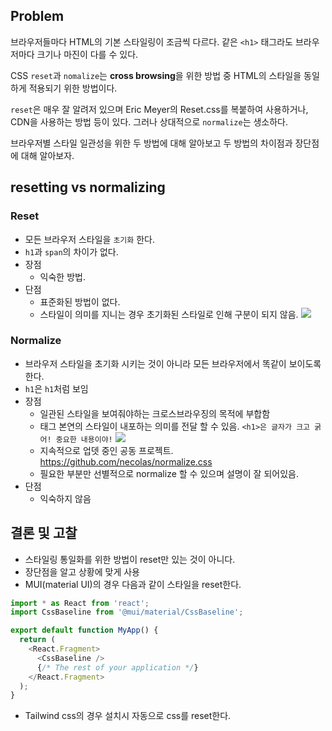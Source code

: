## Problem
브라우저들마다 HTML의 기본 스타일링이 조금씩 다르다. 
같은 `<h1>` 태그라도 브라우저마다 크기나 마진이 다를 수 있다. 

CSS `reset`과 `nomalize`는 **cross browsing**을 위한 방법 중 HTML의 스타일을 동일하게 적용되기 위한 방법이다.

`reset`은 매우 잘 알려저 있으며 Eric Meyer의 Reset.css를 복붙하여 사용하거나, CDN을 사용하는 방법 등이 있다. 
그러나 상대적으로 `normalize`는 생소하다.

브라우저별 스타일 일관성을 위한 두 방법에 대해 알아보고 두 방법의 차이점과 장단점에 대해 알아보자.

## resetting vs normalizing

### Reset
- 모든 브라우저 스타일을 `초기화` 한다.
- `h1`과 `span`의 차이가 없다.
- 장점
  - 익숙한 방법. 
- 단점
  - 표준화된 방법이 없다.
  - 스타일이 의미를 지니는 경우 초기화된 스타일로 인해 구분이 되지 않음.
  ![](https://velog.velcdn.com/images/junsgk/post/896794f9-8bc6-4981-bdc4-99eff5d13790/image.png)

### Normalize
- 브라우저 스타일을 초기화 시키는 것이 아니라 모든 브라우저에서 똑같이 보이도록 한다. 
- `h1`은 `h1`처럼 보임
- 장점
  - 일관된 스타일을 보여줘야하는 크로스브라우징의 목적에 부합함
  - 태그 본연의 스타일이 내포하는 의미를 전달 할 수 있음. `<h1>은 글자가 크고 굵어! 중요한 내용이야!`
![](https://velog.velcdn.com/images/junsgk/post/5cda6f3a-c159-432d-b8a2-8d6ac659d8aa/image.png)
  - 지속적으로 업뎃 중인 공동 프로젝트.
  https://github.com/necolas/normalize.css
  - 필요한 부분만 선별적으로 normalize 할 수 있으며 설명이 잘 되어있음.
- 단점
  - 익숙하지 않음
  
## 결론 및 고찰
- 스타일링 통일화를 위한 방법이 reset만 있는 것이 아니다.
- 장단점을 알고 상황에 맞게 사용
- MUI(material UI)의 경우 다음과 같이 스타일을 reset한다.
```js
import * as React from 'react';
import CssBaseline from '@mui/material/CssBaseline';

export default function MyApp() {
  return (
    <React.Fragment>
      <CssBaseline />
      {/* The rest of your application */}
    </React.Fragment>
  );
}
```
- Tailwind css의 경우 설치시 자동으로 css를 reset한다.
